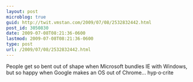 ```yaml
---
layout: post
microblog: true
guid: http://twit.vmstan.com/2009/07/08/2532832442.html
post_id: 3050830
date: 2009-07-08T08:21:36-0600
lastmod: 2009-07-08T08:21:36-0600
type: post
url: /2009/07/08/2532832442.html
---
```

People get so bent out of shape when Microsoft bundles IE with Windows, but so happy when Google makes an OS out of Chrome... hyp·o·crite
